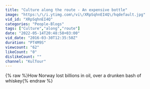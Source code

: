 ```yaml
---
title: "Culture along the route - An expensive bottle"
image: "https:\/\/i.ytimg.com\/vi\/XRpSqhnEI4Q\/hqdefault.jpg"
vid_id: "XRpSqhnEI4Q"
categories: "People-Blogs"
tags: ["Culture","along","route"]
date: "2022-05-14T20:48:58+03:00"
vid_date: "2016-03-30T12:35:50Z"
duration: "PT4M9S"
viewcount: "62"
likeCount: "0"
dislikeCount: ""
channel: "KulTour"
---
```

{% raw %}How Norway lost billions in oil, over a drunken bash of whiskey{% endraw %}
